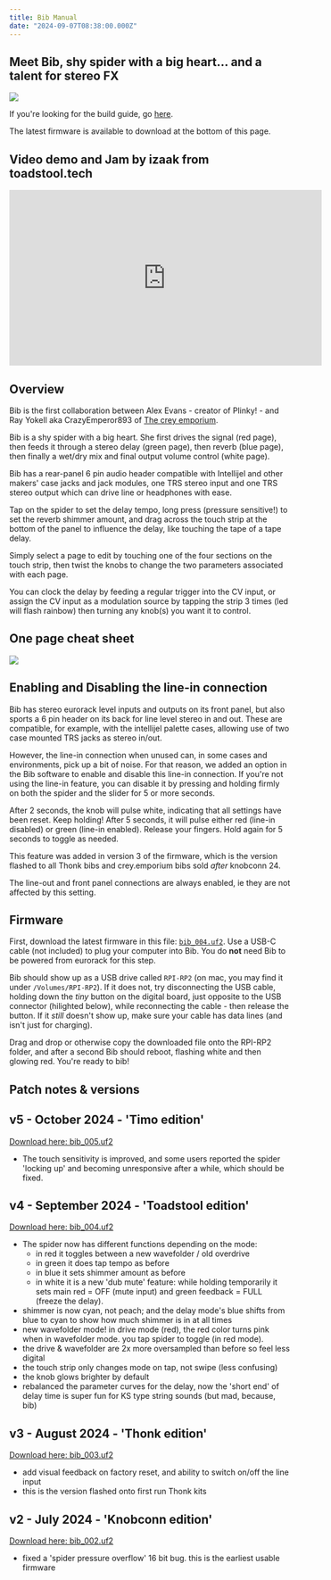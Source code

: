 ```yaml
---
title: Bib Manual
date: "2024-09-07T08:38:00.000Z"
---
```

## Meet Bib, shy spider with a big heart... and a talent for stereo FX

<img src="/bibspin.gif">

If you're looking for the build guide, go <a href="docs/build-guide_bib">here</a>.

The latest firmware is available to download at the bottom of this page. 

## Video demo and Jam by izaak from toadstool.tech

<div class="Video">
<iframe width="560" height="315" src="https://www.youtube.com/embed/c-n1z9zD5Pw?si=tRR9bGGUOqtbDU-O" title="YouTube video player" frameborder="0" allow="accelerometer; autoplay; clipboard-write; encrypted-media; gyroscope; picture-in-picture; web-share" referrerpolicy="strict-origin-when-cross-origin" allowfullscreen></iframe>
</div>


## Overview

Bib is the first collaboration between Alex Evans - creator of Plinky! - and Ray Yokell aka CrazyEmperor893 of <a href="https://crey.space">The crey emporium</a>. 

Bib is a shy spider with a big heart. She first drives the signal (red page), then feeds it through a stereo delay (green page), then reverb (blue page), then finally a wet/dry mix and final output volume control (white page). 

Bib has a rear-panel 6 pin audio header compatible with Intellijel and other makers' case jacks and jack modules, one TRS stereo input and one TRS stereo output which can drive line or headphones with ease. 

Tap on the spider to set the delay tempo, long press (pressure sensitive!) to set the reverb shimmer amount, and drag across the touch strip at the bottom of the panel to influence the delay, like touching the tape of a tape delay. 

Simply select a page to edit by touching one of the four sections on the touch strip, then twist the knobs to change the two parameters associated with each page.

You can clock the delay by feeding a regular trigger into the CV input, or assign the CV input as a modulation source by tapping the strip 3 times (led will flash rainbow) then turning any knob(s) you want it to control.

## One page cheat sheet

<a href="bib_manual.png" target="blank"><img src="bib_manual.png"></a>

## Enabling and Disabling the line-in connection

Bib has stereo eurorack level inputs and outputs on its front panel, but also sports a 6 pin header on its back for line level stereo in and out. These are compatible, for example, with the intellijel palette cases, allowing use of two case mounted TRS jacks as stereo in/out. 

However, the line-in connection when unused can, in some cases and environments, pick up a bit of noise. For that reason, we added an option in the Bib software to enable and disable this line-in connection. If you're not using the line-in feature, you can disable it by pressing and holding firmly on both the spider and the slider for 5 or more seconds. 

After 2 seconds, the knob will pulse white, indicating that all settings have been reset. Keep holding! After 5 seconds, it will pulse either red (line-in disabled) or green (line-in enabled). Release your fingers. Hold again for 5 seconds to toggle as needed.

This feature was added in version 3 of the firmware, which is the version flashed to all Thonk bibs and crey.emporium bibs sold *after* knobconn 24.

The line-out and front panel connections are always enabled, ie they are not affected by this setting.

## Firmware

First, download the latest firmware in this file: <a href="bib-firmware/bib_004.uf2">`bib_004.uf2`</a>.
Use a USB-C cable (not included) to plug your computer into Bib. You do **not** need Bib to be powered from eurorack for this step. 

Bib should show up as a USB drive called `RPI-RP2` (on mac, you may find it under `/Volumes/RPI-RP2`). If it does not, try disconnecting the USB cable, holding down the *tiny* button on the digital board, just  opposite to the USB connector (hilighted below), while reconnecting the cable - then release the button. If it *still* doesn't show up, make sure your cable has data lines (and isn't just for charging).

Drag and drop or otherwise copy the downloaded file onto the RPI-RP2 folder, and after a second Bib should reboot, flashing white and then glowing red. You're ready to bib!

## Patch notes & versions

## v5 - October 2024 - 'Timo edition'
[Download here: bib_005.uf2](bib-firmware/bib_005.uf2)
* The touch sensitivity is improved, and some users reported the spider 'locking up' and becoming unresponsive after a while, which should be fixed. 

## v4 - September 2024 - 'Toadstool edition' 
[Download here: bib_004.uf2](bib-firmware/bib_004.uf2)
* The spider now has different functions depending on the mode: 
    * in red it toggles between a new wavefolder / old overdrive 
    * in green it does tap tempo as before
    * in blue it sets shimmer amount as before
    * in white it is a new 'dub mute' feature: while holding temporarily it sets main red = OFF (mute input) and green feedback = FULL (freeze the delay).
* shimmer is now cyan, not peach; and the delay mode's blue shifts from blue to cyan to show how much shimmer is in at all times
* new wavefolder mode! in drive mode (red), the red color turns pink when in wavefolder mode. you tap spider to toggle (in red mode).
* the drive & wavefolder are 2x more oversampled than before so feel less digital
* the touch strip only changes mode on tap, not swipe (less confusing)
* the knob glows brighter by default
* rebalanced the parameter curves for the delay, now the 'short end' of delay time is super fun for KS type string sounds (but mad, because, bib)

## v3 - August 2024 - 'Thonk edition'
[Download here: bib_003.uf2](bib-firmware/bib_003.uf2)
* add visual feedback on factory reset, and ability to switch on/off the line input
* this is the version flashed onto first run Thonk kits

## v2 - July 2024 - 'Knobconn edition'
[Download here: bib_002.uf2](bib-firmware/bib_002.uf2)
* fixed a 'spider pressure overflow' 16 bit bug. this is the earliest usable firmware

